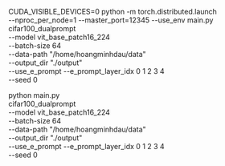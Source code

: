 CUDA_VISIBLE_DEVICES=0 python -m torch.distributed.launch \
  --nproc_per_node=1 --master_port=12345 --use_env main.py \
  cifar100_dualprompt \
  --model vit_base_patch16_224 \
  --batch-size 64 \
  --data-path "/home/hoangminhdau/data" \
  --output_dir "./output" \
  --use_e_prompt --e_prompt_layer_idx 0 1 2 3 4 \
  --seed 0

python main.py \
  cifar100_dualprompt \
  --model vit_base_patch16_224 \
  --batch-size 64 \
  --data-path "/home/hoangminhdau/data" \
  --output_dir "./output" \
  --use_e_prompt --e_prompt_layer_idx 0 1 2 3 4 \
  --seed 0